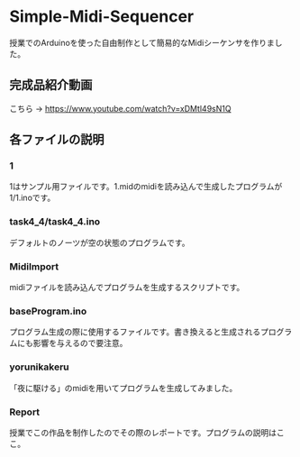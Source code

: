 # Simple-Midi-Sequencer
授業でのArduinoを使った自由制作として簡易的なMidiシーケンサを作りました。

## 完成品紹介動画
こちら → https://www.youtube.com/watch?v=xDMtl49sN1Q

## 各ファイルの説明
### 1
1はサンプル用ファイルです。1.midのmidiを読み込んで生成したプログラムが1/1.inoです。

### task4_4/task4_4.ino
デフォルトのノーツが空の状態のプログラムです。

### MidiImport
midiファイルを読み込んでプログラムを生成するスクリプトです。

### baseProgram.ino
プログラム生成の際に使用するファイルです。書き換えると生成されるプログラムにも影響を与えるので要注意。

### yorunikakeru
「夜に駆ける」のmidiを用いてプログラムを生成してみました。

### Report
授業でこの作品を制作したのでその際のレポートです。プログラムの説明はここ。
